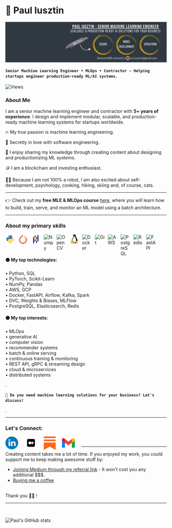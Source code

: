 # 🤖 Paul Iusztin

![Banner](/images/Banner.png)

**`Senior Machine Learning Engineer • MLOps • Contractor ~ Helping startups engineer production-ready ML/AI systems.`**
<br/>
<br/>
![Views](https://komarev.com/ghpvc/?username=IusztinPaul)


### About Me

I am a senior machine learning engineer and contractor with **5+ years of experience**. I design and implement modular, scalable, and production-ready machine learning systems for startups worldwide. 

🔥 My true passion is machine learning engineering. <br/>

💛 Secretly in love with software engineering. <br/>

🎨 I enjoy sharing my knowledge through creating content about designing and productionizing ML systems. <br/>

🪙 I am a blockchain and investing enthusiast. <br/>

👱🏻 Because I am not 100% a robot, I am also excited about self-development, psychology, cooking, hiking, skiing and, of course, cats. <br/>

------

👉 Check out my **free MLE & MLOps course** [here](https://github.com/iusztinpaul/energy-forecasting), where you will learn how to build, train, serve, and monitor an ML model using a batch architecture.

-----

### About my primary skills

<img align="left" alt="Python" width="30px" style="padding-right:10px;" src="https://github.com/devicons/devicon/blob/master/icons/python/python-original.svg" />

<img align="left" alt="Pytorch" width="30px" style="padding-right:10px;" src="https://github.com/devicons/devicon/blob/master/icons/pytorch/pytorch-original.svg" />
<img align="left" alt="Pandas" width="30px" style="padding-right:10px;" src="https://github.com/devicons/devicon/blob/master/icons/pandas/pandas-original.svg" />
<img align="left" alt="Numpy" width="30px" style="padding-right:10px;" src="https://cdn.jsdelivr.net/gh/devicons/devicon/icons/numpy/numpy-original.svg" />
<img align="left" alt="OpenCV" width="30px" style="padding-right:10px;" src="https://cdn.jsdelivr.net/gh/devicons/devicon/icons/opencv/opencv-original.svg" />

<img align="left" alt="Linux" width="30px" style="padding-right:10px;" src="https://github.com/devicons/devicon/blob/master/icons/linux/linux-original.svg" />
<img align="left" alt="Docker" width="30px" style="padding-right:10px;" src="https://cdn.jsdelivr.net/gh/devicons/devicon/icons/docker/docker-original.svg" />
<img align="left" alt="Git" width="30px" style="padding-right:10px;" src="https://cdn.jsdelivr.net/gh/devicons/devicon/icons/git/git-original.svg" />
<img align="left" alt="AWS" width="30px" style="padding-right:10px;" src="https://cdn.jsdelivr.net/gh/devicons/devicon/icons/amazonwebservices/amazonwebservices-original.svg" />

<img align="left" alt="PostgreSQL" width="30px" style="padding-right:10px;" src="https://cdn.jsdelivr.net/gh/devicons/devicon/icons/postgresql/postgresql-original.svg" />
<img align="left" alt="Redis" width="30px" style="padding-right:10px;" src="https://cdn.jsdelivr.net/gh/devicons/devicon/icons/redis/redis-original.svg" />

<img align="left" alt="FastAPI" width="30px" style="padding-right:10px;" src="https://cdn.jsdelivr.net/gh/devicons/devicon/icons/fastapi/fastapi-original.svg" />

<br/>
<br/>
<br/>

#### ⚫️ My **top** technologies:
• Python, SQL <br/>
• PyTorch, Scikit-Learn <br/>
• NumPy, Pandas <br/>
• AWS, GCP <br/>
• Docker, FastAPI, Airflow, Kafka, Spark <br/>
• DVC, Weights & Biases, MLFlow <br/>
• PostgreSQL, Elasticsearch, Redis <br/>

#### ⚫️ My **top** interests:
• MLOps <br/>
• generative AI <br/>
• computer vision <br/>
• recommender systems <br/>
• batch & online serving <br/>
• continuous training & monitoring <br/>
• REST API, gRPC & streaming design <br/>
• cloud & microservices <br/>
• distributed systems <br/>


.

**`💬 Do you need machine learning solutions for your business? Let's discuss!`**

.

-----

### Let's Connect:


[<img alt="linkedin" width="40px" src="images/linkedin.png" align="left" style="padding-right:20px;"/>](https://www.linkedin.com/in/pauliusztin)
[<img alt="medium" width="40px" src="images/medium.png" align="left" style="padding-right:20px;"/>](https://pauliusztin.medium.com/)
[<img alt="substack" width="37px" src="images/substack.png" align="left" style="padding-right:20px;"/>](https://pauliusztin.substack.com/)
[<img alt="gmail" width="40px" src="images/gmail.png" align="left" style="padding-right:20px;"/>](mailto:p.b.iusztin@gmail.com?subject=[FromGitHub]%20ML%20Collaborations)

<br/>


-----

Creating content takes me a lot of time. If you enjoyed my work, you could support me to keep making awesome stuff by:
- [Joining Medium through my referral link](https://medium.com/membership/@pauliusztin) - It won't cost you any additional $$$.
- [Buying me a coffee](https://www.buymeacoffee.com/pauliusztin)

<br/>Thank you ✌🏼 !<br/>

-----

<br/>

![Paul's GitHub stats](https://github-readme-stats.vercel.app/api?username=iusztinpaul&show_icons=true&theme=gruvbox)

